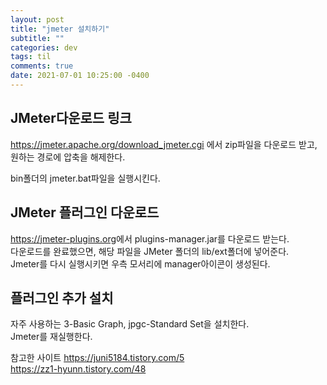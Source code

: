 ```yaml
---
layout: post
title: "jmeter 설치하기"
subtitle: ""
categories: dev
tags: til
comments: true
date: 2021-07-01 10:25:00 -0400
---
```


## JMeter다운로드 링크
<https://jmeter.apache.org/download_jmeter.cgi> 에서 zip파일을 다운로드 받고, 원하는 경로에 압축을 해제한다. 

bin폴더의 jmeter.bat파일을 실행시킨다.  

## JMeter 플러그인 다운로드
<https://jmeter-plugins.org>에서 plugins-manager.jar를 다운로드 받는다.  
다운로드를 완료했으면, 해당 파일을 JMeter 폴더의 lib/ext폴더에 넣어준다.  
Jmeter를 다시 실행시키면 우측 모서리에 manager아이콘이 생성된다.  

## 플러그인 추가 설치  
자주 사용하는 3-Basic Graph, jpgc-Standard Set을 설치한다.  
Jmeter를 재실행한다.  


참고한 사이트
<https://juni5184.tistory.com/5>  
<https://zz1-hyunn.tistory.com/48>